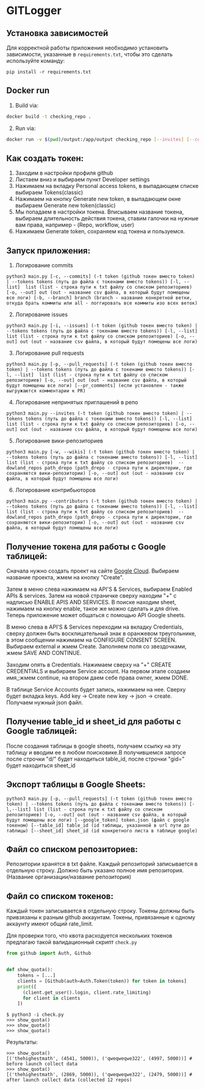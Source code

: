   # GITLogger

## Установка зависимостей

Для корректной работы приложения необходимо установить зависимости, указанные в `requirements.txt`, чтобы это сделать
используйте команду:

```commandline
pip install -r requirements.txt
```

## Docker run
1. Build via:
``` bash
docker build -t checking_repo .
```

2. Run via:
``` bash
docker run -v $(pwd)/output:/app/output checking_repo [--invites] [--commites] [--etc...] -t <insert_token> -l <insert_list> -o ./output/res.csv
```

## Как создать токен:
1. Заходим в настройки профиля github
2. Листаем вниз и выбираем пункт Developer settings
3. Нажимаем на вкладку Personal access tokens, в выпадающем списке выбираем Tokens(classic)
4. Нажимаем на кнопку Generate new token, в выпадающем окне выбираем Generate new token(classic)
5. Мы попадаем в настройки токена. Вписываем название токена, выбираем длительность действия токена, ставим галочки на нужные вам права, например - (Repo, workflow, user)
6. Нажимаем Generate token, сохраняем код токена и пользуемся.

## Запуск приложения:
1. Логирование commits
```commandline
python3 main.py [-c, --commits] (-t token (github токен вместо token) | --tokens tokens (путь до файла с токенами вместо tokens)) [-l, --list]  list (list - строка пути к txt файлу со списком репозиториев) [-o, --out] out (out - название csv файла, в который будут помещены все логи) [-b, --branch] branch (branch - название конкретной ветки, откуда брать коммиты или all - логгировать все коммиты изо всех веток)
```
2. Логирование issues
```commandline
python3 main.py [-i, --issues] (-t token (github токен вместо token) | --tokens tokens (путь до файла с токенами вместо tokens)) [-l, --list]  list (list - строка пути к txt файлу со списком репозиториев) [-o, --out] out (out - название csv файла, в который будут помещены все логи)
```
3. Логирование pull requests
```commandline
python3 main.py [-p, --pull_requests] (-t token (github токен вместо token) | --tokens tokens (путь до файла с токенами вместо tokens)) [-l, --list]  list (list - строка пути к txt файлу со списком репозиториев) [-o, --out] out (out - название csv файла, в который будут помещены все логи) [--pr_comments] (если установлен - также выгружаются комментарии к PR)
```
4. Логирование непринятых приглашений в репо
```commandline
python3 main.py --invites (-t token (github токен вместо token) | --tokens tokens (путь до файла с токенами вместо tokens)) [-l, --list]  list (list - строка пути к txt файлу со списком репозиториев) [-o, --out] out (out - название csv файла, в который будут помещены все логи)
```
5. Логирование вики-репозиториев
```commandline
python3 main.py [-w, --wikis] (-t token (github токен вместо token) | --tokens tokens (путь до файла с токенами вместо tokens)) [-l, --list]  list (list - строка пути к txt файлу со списком репозиториев)  --dowland_repos path_drepo (path_drepo - строка пути к директории, где сохраняются вики-репозитории) [-o, --out] out (out - название csv файла, в который будут помещены все логи)
```
6. Логирование контрибьюторов
```commandline
python3 main.py --contributors (-t token (github токен вместо token) | --tokens tokens (путь до файла с токенами вместо tokens)) [-l, --list]  list (list - строка пути к txt файлу со списком репозиториев)  --dowland_repos path_drepo (path_drepo - строка пути к директории, где сохраняются вики-репозитории) [-o, --out] out (out - название csv файла, в который будут помещены все логи)
```


##  Получение токена для работы с Google таблицей:
Сначала нужно создать проект на сайте  [Google Cloud](https://console.cloud.google.com/). Выбираем название проекта, жмем на кнопку "Create".

Затем в меню слева нажимаем на API'S & Services, выбираем Enabled APIs & services. Затем на новой страничке сверху находим "+" с надписью ENABLE APIS AND SERVICES. В поиске находим sheet, нажимаем на кнопку enable, такое же можно сделать и для drive. Теперь приложение может общаться с помощью API Google sheets.

В меню слева в API'S & Services переходим на вкладку Credentials, сверху должен быть восклицательный знак в оранжевом треугольнике, в этом сообщении нажимаем на CONFIGURE CONSENT SCREEN. Выбираем external и жмем Create. Заполняем поля со звездочками, жмем SAVE AND CONTINUE.

Заходим опять в Credentials. Нажимаем сверху на "+" CREATE CREDENTIALS и выбираем Service account. На первом этапе создаем имя,;жмем continue, на втором даем себе права owner, жмем DONE.

В таблице Service Accounts будет запись, нажимаем на нее. Сверху будет вкладка keys. Add key -> Create new key -> json -> create. Получаем нужный json файл.
##  Получение table_id и sheet_id для работы с Google таблицей:
После создания таблицы в google sheets, получаем ссылку на эту таблицу и вводим ее в любом поисковике.В получившемся запросе после строчки "d/" будет находиться table_id, после строчки "gid=" будет находиться sheet_id
## Экспорт таблицы в Google Sheets:

``` commandline
python3 main.py [-p, --pull_requests] (-t token (github токен вместо token) | --tokens tokens (путь до файла с токенами вместо tokens)) [-l,--list] list (list - строка пути к txt файлу со списком репозиториев) [-o, --out] out (out - название csv файла, в который будут помещены все логи) [--google_token] token.json (файл с google токеном) [--table_id] table_id (id таблицы, указанной в url пути до таблицы) [--sheet_id] sheet_id (id конкретного листа в таблице google)
```

## Файл со списком репозиториев:

Репозитории хранятся в txt файле. Каждый репозиторий записывается в отдельную строку.
Должно быть указано полное имя репозитория. (Название организации/название репозитория)

## Файл со списком токенов:

Каждый токен записывается в отдельную строку.
Токены должны быть привзязаны к разным github аккаунтам. Токены, привязанные к одному аккаунту имеют общий rate_limit.


Для проверки того, что квота расходуется нескольких токенов предлагаю такой валидационный скрипт `check.py`
```python
from github import Auth, Github


def show_quota():
    tokens = [...]
    clients = [Github(auth=Auth.Token(token)) for token in tokens]
    print([
      (client.get_user().login, client.rate_limiting)
      for client in clients
    ])
```
```console
$ python3 -i check.py
>>> show_quota()
>>> show_quota()
>>> show_quota()
```

Результаты:
```
>>> show_quota()
[('thehighestmath', (4541, 5000)), ('qweqweqwe322', (4997, 5000))] # before launch collect data
>>> show_quota()
[('thehighestmath', (2869, 5000)), ('qweqweqwe322', (2479, 5000))] # after launch collect data (collected 12 repos)
```
